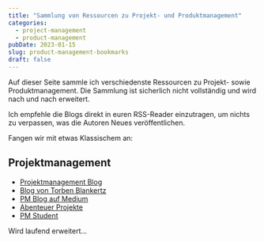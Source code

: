 ```yaml
---
title: "Sammlung von Ressourcen zu Projekt- und Produktmanagement"
categories:
  - project-management
  - product-management
pubDate: 2023-01-15
slug: product-management-bookmarks
draft: false
---
```


Auf dieser Seite sammle ich verschiedenste Ressourcen zu Projekt- sowie Produktmanagement. Die Sammlung ist sicherlich nicht vollständig und wird nach und nach erweitert.

Ich empfehle die Blogs direkt in euren RSS-Reader einzutragen, um nichts zu verpassen, was die Autoren Neues veröffentlichen.

<!-- excerpt -->

Fangen wir mit etwas Klassischem an:

## Projektmanagement

- [Projektmanagement Blog](https://pm-blog.com)
- [Blog von Torben Blankertz](https://blankertz-pm.de)
- [PM Blog auf Medium](https://medium.com/@pmblog)
- [Abenteuer Projekte](https://abenteuer-projekte.de)
- [PM Student](https://pmstudent.com)

Wird laufend erweitert...
